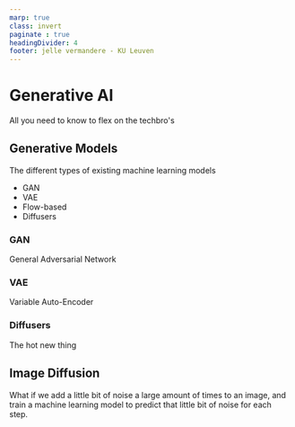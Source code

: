 ```yaml
---
marp: true
class: invert
paginate : true
headingDivider: 4
footer: jelle vermandere - KU Leuven
---
```


# Generative AI
All you need to know to flex on the techbro's

## Generative Models
The different types of existing machine learning models

- GAN
- VAE
- Flow-based
- Diffusers

### GAN

General Adversarial Network

### VAE

Variable Auto-Encoder

### Diffusers

The hot new thing


## Image Diffusion

What if we add a little bit of noise a large amount of times to an image, and train a machine learning model to predict that little bit of noise for each step.
